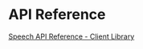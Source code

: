 <!-- 
NavPath: Bing Speech API/Speech Recognition API/Client Library 
LinkLabel: API Reference
ExternalLink: https://staging.www.projectoxford.ai/Files/Doc/Speech/Windows/index.html
Weight: 20
-->

# API Reference

[Speech API Reference - Client Library](https://staging.www.projectoxford.ai/Files/Doc/Speech/Windows/index.html)
